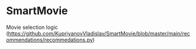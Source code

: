 # SmartMovie

Movie selection logic (https://github.com/KupriyanovVladislav/SmartMovie/blob/master/main/recommendations/recommedations.py)
